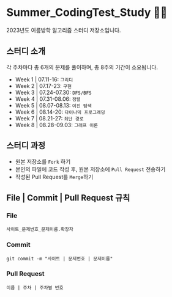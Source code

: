 # Summer_CodingTest_Study 🐬🔥
2023년도 여름방학 알고리즘 스터디 저장소입니다.

## 스터디 소개
각 주차마다 총 6개의 문제를 풀이하며, 총 8주의 기간이 소요됩니다.
- Week 1 | 07.11-16: `그리디`
- Week 2 | 07.17-23: `구현`
- Week 3 | 07.24-07.30: `DFS/BFS`
- Week 4 | 07.31-08.06: `정렬`
- Week 5 | 08.07-08.13: `이진 탐색`
- Week 6 | 08.14-20: `다이나믹 프로그래밍`
- Week 7 | 08.21-27: `최단 경로`
- Week 8 | 08.28-09.03: `그래프 이론`

## 스터디 과정
- 원본 저장소를 `Fork` 하기
- 본인의 파일에 코드 작성 후, 원본 저장소에 `Pull Request` 전송하기
- 작성된 Pull Request를 `Merge`하기

## File | Commit | Pull Request 규칙
### File
```
사이트_문제번호_문제이름.확장자
```
### Commit
```
git commit -m "사이트 | 문제번호 | 문제이름"
```
### Pull Request
```
이름 | 주차 | 주차별 번호
```
